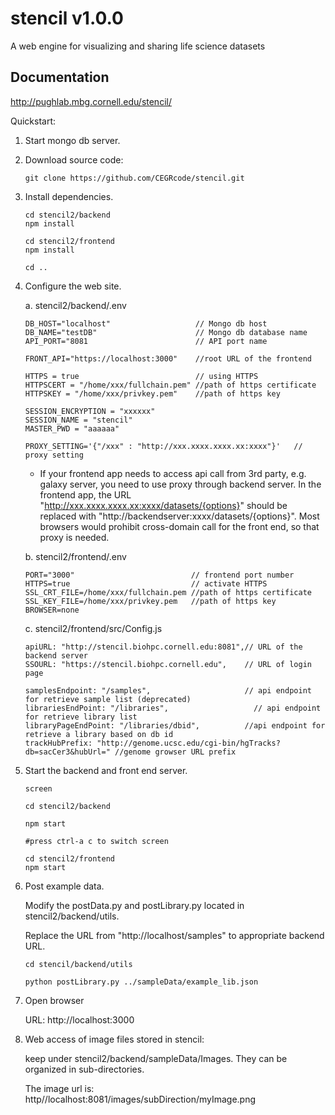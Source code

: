 # stencil v1.0.0
A web engine for visualizing and sharing life science datasets

## Documentation
http://pughlab.mbg.cornell.edu/stencil/

Quickstart:

1. Start mongo db server.

2. Download source code:

   ```
   git clone https://github.com/CEGRcode/stencil.git
   ```

3. Install dependencies.

   ```
   cd stencil2/backend
   npm install

   cd stencil2/frontend
   npm install

   cd ..
   ```

4. Configure the web site.

   a. stencil2/backend/.env
   ```
   DB_HOST="localhost"                   // Mongo db host
   DB_NAME="testDB"                      // Mongo db database name
   API_PORT="8081                        // API port name

   FRONT_API="https://localhost:3000"    //root URL of the frontend

   HTTPS = true                          // using HTTPS
   HTTPSCERT = "/home/xxx/fullchain.pem" //path of https certificate   
   HTTPSKEY = "/home/xxx/privkey.pem"    //path of https key

   SESSION_ENCRYPTION = "xxxxxx"
   SESSION_NAME = "stencil"
   MASTER_PWD = "aaaaaa"

   PROXY_SETTING='{"/xxx" : "http://xxx.xxxx.xxxx.xx:xxxx"}'   // proxy setting
   ```

   * If your frontend app needs to access api call from 3rd party, e.g. galaxy server, you need to use proxy  through backend server. In the frontend app, the URL "http://xxx.xxxx.xxxx.xx:xxxx/datasets/{options}" should be replaced with "http://backendserver:xxxx/datasets/{options}". Most browsers would prohibit cross-domain call for the front end, so that proxy is needed.



   b. stencil2/frontend/.env
   ```
   PORT="3000"                          // frontend port number
   HTTPS=true                           // activate HTTPS
   SSL_CRT_FILE=/home/xxx/fullchain.pem //path of https certificate   
   SSL_KEY_FILE=/home/xxx/privkey.pem   //path of https key
   BROWSER=none
   ```   

   c. stencil2/frontend/src/Config.js
   ```
   apiURL: "http://stencil.biohpc.cornell.edu:8081",// URL of the backend server
   SSOURL: "https://stencil.biohpc.cornell.edu",    // URL of login page

   samplesEndpoint: "/samples",                     // api endpoint for retrieve sample list (deprecated)
   librariesEndPoint: "/libraries",		              // api endpoint for retrieve library list
   libraryPageEndPoint: "/libraries/dbid",          //api endpoint for retrieve a library based on db id
   trackHubPrefix: "http://genome.ucsc.edu/cgi-bin/hgTracks?db=sacCer3&hubUrl=" //genome growser URL prefix
   ```

3. Start the backend and front end server.

   ```
   screen

   cd stencil2/backend

   npm start

   #press ctrl-a c to switch screen

   cd stencil2/frontend
   npm start
   ```

4. Post example data.

   Modify the postData.py and postLibrary.py located in stencil2/backend/utils.

   Replace the URL from "http://localhost/samples" to appropriate backend URL.

   ```
   cd stencil/backend/utils
      
   python postLibrary.py ../sampleData/example_lib.json
   ```





5. Open browser

   URL:  http://localhost:3000



6. Web access of image files stored in stencil:

   keep under stencil2/backend/sampleData/Images. They can be organized in sub-directories.

   The image url is: http//localhost:8081/images/subDirection/myImage.png
